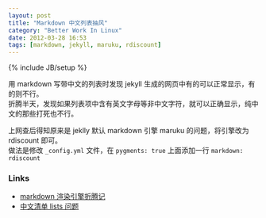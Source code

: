 ```yaml
---
layout: post
title: "Markdown 中文列表抽风"
category: "Better Work In Linux"
date: 2012-03-28 16:53
tags: [markdown, jekyll, maruku, rdiscount]
---
```

{% include JB/setup %}

用 markdown 写带中文的列表时发现 jekyll 生成的网页中有的可以正常显示，有的则不行。   
折腾半天，发现如果列表项中含有英文字母等非中文字符，就可以正确显示，纯中文的那些打死也不行。

上网查后得知原来是 jeklly 默认 markdown 引擎 maruku 的问题，将引擎改为 rdiscount 即可。  
做法是修改 `_config.yml` 文件，在 `pygments: true` 上面添加一行 `markdown: rdiscount`

### Links

*   [markdown 渲染引擎折腾记](http://www.douban.com/note/147668553/)
*   [中文清单 lists 问题](http://www.v2ex.com/t/28800)
